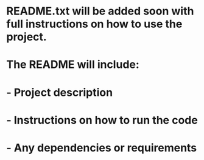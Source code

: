 # README.txt will be added soon with full instructions on how to use the project.
# The README will include:
# - Project description
# - Instructions on how to run the code
# - Any dependencies or requirements
